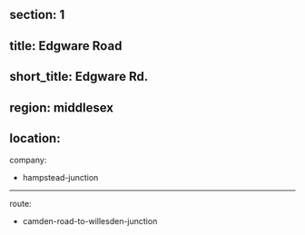 section: 1
----
title: Edgware Road
----
short_title: Edgware Rd.
----
region: middlesex
----
location: 
----
company:
- hampstead-junction
----
route:
- camden-road-to-willesden-junction
